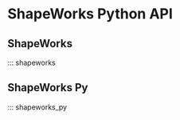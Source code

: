 # ShapeWorks Python API


## ShapeWorks

::: shapeworks

## ShapeWorks Py

::: shapeworks_py

<!---
## ShapeWorks Py Image

::: shapeworks_py.Image

## ShapeWorks Image

::: shapeworks.Image

## ShapeWorks Image.write

::: shapeworks.Image.write
--->
